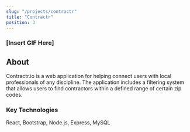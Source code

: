 ```yaml
---
slug: "/projects/contractr"
title: "Contractr"
position: 3
---
```


### [Insert GIF Here]

## About

Contractr.io is a web application for helping connect users with local professionals of any discipline. The application includes a filtering system that allows users to find contractors within a defined range of certain zip codes.

### Key Technologies

React, Bootstrap, Node.js, Express, MySQL
